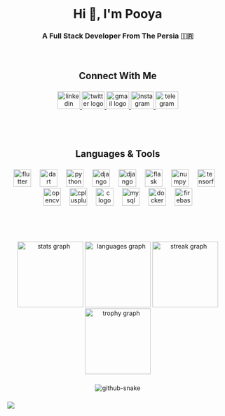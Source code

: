 <br clear="both">

<h1 align="center">Hi 👋, I'm Pooya</h1>

###

<h3 align="center">A Full Stack Developer From The Persia 🇮🇷</h3>

###

<p align="left"></p>

###

<br clear="both">

<h2 align="center">Connect With Me</h2>

###

<div align="center">
  <a href="https://www.linkedin.com/in/pooya-danandeh-b71485190/" target="_blank">
    <img src="https://raw.githubusercontent.com/maurodesouza/profile-readme-generator/master/src/assets/icons/social/linkedin/default.svg" width="52" height="40" alt="linkedin logo"  />
  </a>
  <a href="https://x.com/pooya_dani76?t=zutEJNv54n14awGnlosz4A&s=09" target="_blank">
    <img src="https://raw.githubusercontent.com/maurodesouza/profile-readme-generator/master/src/assets/icons/social/twitter/default.svg" width="52" height="40" alt="twitter logo"  />
  </a>
  <a href="mailto:pooya144@gmail.com" target="_blank">
    <img src="https://raw.githubusercontent.com/maurodesouza/profile-readme-generator/master/src/assets/icons/social/gmail/default.svg" width="52" height="40" alt="gmail logo"  />
  </a>
  <a href="https://www.instagram.com/pooya_dani2020" target="_blank">
    <img src="https://raw.githubusercontent.com/maurodesouza/profile-readme-generator/master/src/assets/icons/social/instagram/default.svg" width="52" height="40" alt="instagram logo"  />
  </a>
  <a href="https://t.me/PooDa97" target="_blank">
    <img src="https://raw.githubusercontent.com/maurodesouza/profile-readme-generator/master/src/assets/icons/social/telegram/default.svg" width="52" height="40" alt="telegram logo"  />
  </a>
</div>

###
<br>
<br>

<p align="left"></p>

###

<h2 align="center">Languages & Tools</h2>

###

<div align="center">
  <img src="https://cdn.jsdelivr.net/gh/devicons/devicon/icons/flutter/flutter-original.svg" height="40" alt="flutter logo"  />
  <img width="12" />
  <img src="https://cdn.jsdelivr.net/gh/devicons/devicon/icons/dart/dart-original.svg" height="40" alt="dart logo"  />
  <img width="12" />
  <img src="https://techstack-generator.vercel.app/python-icon.svg" height="40" alt="python logo"  />
  <img width="12" />
  <img src="https://techstack-generator.vercel.app/django-icon.svg" height="40" alt="django logo"  />
  <img width="12" />
  <img src="https://techstack-generator.vercel.app/restapi-icon.svg" height="40" alt="django logo"  />
  <img width="12" />
  <img src="https://cdn.jsdelivr.net/gh/devicons/devicon/icons/flask/flask-original.svg" height="40" alt="flask logo"  />
  <img width="12" />
  <img src="https://cdn.jsdelivr.net/gh/devicons/devicon/icons/numpy/numpy-original.svg" height="40" alt="numpy logo"  />
  <img width="12" />
  <img src="https://cdn.jsdelivr.net/gh/devicons/devicon/icons/tensorflow/tensorflow-original.svg" height="40" alt="tensorflow logo"  />
  <img width="12" />
  <img src="https://cdn.jsdelivr.net/gh/devicons/devicon/icons/opencv/opencv-original.svg" height="40" alt="opencv logo"  />
  <img width="12" />
  <img src="https://techstack-generator.vercel.app/cpp-icon.svg" height="40" alt="cplusplus logo"  />
  <img width="12" />
  <img src="https://cdn.jsdelivr.net/gh/devicons/devicon/icons/c/c-original.svg" height="40" alt="c logo"  />
  <img width="12" />
  <img src="https://techstack-generator.vercel.app/mysql-icon.svg" height="40" alt="mysql logo"  />
  <img width="12" />
  <img src="https://techstack-generator.vercel.app/docker-icon.svg" height="40" alt="docker logo"  />
  <img width="12" />
  <img src="https://cdn.jsdelivr.net/gh/devicons/devicon/icons/firebase/firebase-plain.svg" height="40" alt="firebase logo"  />
</div>

###
<br clear="both">
<br clear="both">

<p align="left"></p>

###

<div align="center">
  <img src="https://github-readme-stats.vercel.app/api?username=pooya-dani76&hide_title=false&hide_rank=false&show_icons=true&include_all_commits=true&count_private=true&disable_animations=false&theme=dracula&locale=en&hide_border=false&order=1" height="150" alt="stats graph"  />
  <img src="https://github-readme-stats.vercel.app/api/top-langs?username=pooya-dani76&locale=en&hide_title=false&layout=compact&card_width=320&langs_count=5&theme=dracula&hide_border=false&order=2" height="150" alt="languages graph"  />
  <img src="https://streak-stats.demolab.com?user=pooya-dani76&locale=en&mode=daily&theme=dracula&hide_border=false&border_radius=5&order=3" height="150" alt="streak graph"  />
  <img src="https://github-profile-trophy.vercel.app?username=pooya-dani76&theme=dracula&column=-1&row=1&margin-w=8&margin-h=8&no-bg=false&no-frame=false&order=4" height="150" alt="trophy graph"  />
</div>

###

<p align="left"></p>

###

<div style="text-align: center">
  <picture>
    <source media="(prefers-color-scheme: dark)" srcset="https://github.com/pooya-dani76/pooya-dani76/blob/output/github-snake-dark.svg" />
    <source media="(prefers-color-scheme: light)" srcset="https://github.com/pooya-dani76/pooya-dani76/blob/output/github-snake.svg" />
    <img alt="github-snake" src="https://github.com/pooya-dani76/pooya-dani76/blob/output/ocean.gif" />
  </picture>
</div>

###

<img align="left" src="https://profile-counter.glitch.me/pooya-dani76/count.svg?"  />

###
